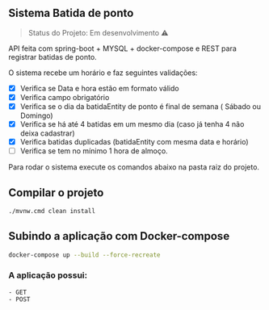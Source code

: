 ## Sistema Batida de ponto

> Status do Projeto: Em desenvolvimento :warning:

API feita com spring-boot + MYSQL + docker-compose e REST para registrar batidas de ponto.

O sistema recebe um horário e faz seguintes validações:
- [X] Verifica se Data e hora estão em formato válido
- [X] Verifica campo obrigatório
- [X] Verifica se o dia da batidaEntity de ponto é final de semana ( Sábado ou Domingo)
- [X] Verifica se há até 4 batidas em um mesmo dia (caso já tenha 4 não deixa cadastrar)
- [X] Verifica batidas duplicadas (batidaEntity com mesma data e horário)
- [ ] Verifica se tem no mínimo 1 hora de almoço.

Para rodar o sistema execute os comandos abaixo na pasta raiz do projeto.


## Compilar o projeto
```sh
./mvnw.cmd clean install
```

## Subindo a aplicação com Docker-compose
```sh
docker-compose up --build --force-recreate
```
### A aplicação possui:
    - GET  
    - POST
